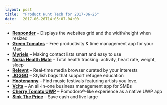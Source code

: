 ```yaml
---
layout: post
title:  "Product Hunt Tech for 2017-06-25"
date:   2017-06-26T14:05:07-04:00
---
```


* **[Responder](https://www.producthunt.com/posts/responder?utm_campaign=producthunt-api&utm_medium=api&utm_source=Application%3A+Daily+Digest+RSS+%28ID%3A+3202%29)** – Displays the websites grid and the width/height when resized
* **[Green Tomates](https://www.producthunt.com/posts/green-tomates?utm_campaign=producthunt-api&utm_medium=api&utm_source=Application%3A+Daily+Digest+RSS+%28ID%3A+3202%29)** – Free productivity & time management app for your Mac
* **[Myriels](https://www.producthunt.com/posts/myriels?utm_campaign=producthunt-api&utm_medium=api&utm_source=Application%3A+Daily+Digest+RSS+%28ID%3A+3202%29)** – Making contact lists smart and easy to use
* **[Nokia Health Mate](https://www.producthunt.com/posts/nokia-health-mate-2?utm_campaign=producthunt-api&utm_medium=api&utm_source=Application%3A+Daily+Digest+RSS+%28ID%3A+3202%29)** – Total health tracking: activity, heart rate, weight, sleep
* **[Relevnt](https://www.producthunt.com/posts/relevnt?utm_campaign=producthunt-api&utm_medium=api&utm_source=Application%3A+Daily+Digest+RSS+%28ID%3A+3202%29)** – Real-time media browser curated by your interests
* **[JOGGO](https://www.producthunt.com/posts/joggo?utm_campaign=producthunt-api&utm_medium=api&utm_source=Application%3A+Daily+Digest+RSS+%28ID%3A+3202%29)** – Stylish bags that support refugee education
* **[Hootenanny](https://www.producthunt.com/posts/hootenanny?utm_campaign=producthunt-api&utm_medium=api&utm_source=Application%3A+Daily+Digest+RSS+%28ID%3A+3202%29)** – Find music festivals featuring artists you love.
* **[Vcita](https://www.producthunt.com/posts/vcita?utm_campaign=producthunt-api&utm_medium=api&utm_source=Application%3A+Daily+Digest+RSS+%28ID%3A+3202%29)** – An all-in-one business management app for SMBs
* **[Cherry Tomato UWP](https://www.producthunt.com/posts/cherry-tomato-uwp?utm_campaign=producthunt-api&utm_medium=api&utm_source=Application%3A+Daily+Digest+RSS+%28ID%3A+3202%29)** – Pomodoro®-like experience as a native UWP app
* **[Sink The Price](https://www.producthunt.com/posts/sink-the-price?utm_campaign=producthunt-api&utm_medium=api&utm_source=Application%3A+Daily+Digest+RSS+%28ID%3A+3202%29)** – Save cash and live large
